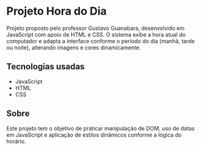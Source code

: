 # Projeto Hora do Dia

Projeto proposto pelo professor Gustavo Guanabara, desenvolvido em JavaScript com apoio de HTML e CSS. O sistema exibe a hora atual do computador e adapta a interface conforme o período do dia (manhã, tarde ou noite), alterando imagens e cores dinamicamente.

## Tecnologias usadas

- JavaScript  
- HTML  
- CSS  

## Sobre

Este projeto tem o objetivo de praticar manipulação de DOM, uso de datas em JavaScript e aplicação de estilos dinâmicos conforme a lógica do horário.


